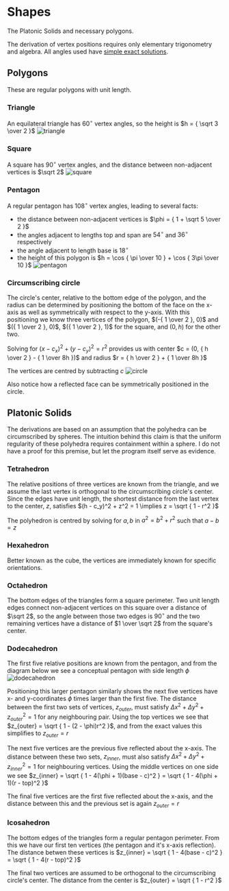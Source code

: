 # Shapes

The Platonic Solids and necessary polygons.

The derivation of vertex positions requires only elementary trigonometry and algebra.
All angles used have [simple exact solutions](https://en.wikipedia.org/wiki/Exact_trigonometric_values).

## Polygons

These are regular polygons with unit length.

### Triangle

An equilateral triangle has $60^\circ$ vertex angles, so the height is $h = { \sqrt 3 \over 2 }$
![triangle](https://github.com/justincredible/Playground/assets/3183562/5db98b4c-a59b-4df8-9697-26c696f9981f)

### Square

A square has $90^\circ$ vertex angles, and the distance between non-adjacent vertices is $\sqrt 2$
![square](https://github.com/justincredible/Playground/assets/3183562/74e05847-f055-4c19-b973-c9db52833049)

### Pentagon

A regular pentagon has $108^\circ$ vertex angles, leading to several facts:
- the distance between non-adjacent vertices is $\phi = { 1 + \sqrt 5 \over 2 }$
- the angles adjacent to lengths top and span are $54^\circ$ and $36^\circ$ respectively
- the angle adjacent to length base is $18^\circ$
- the height of this polygon is $h = \cos { \pi \over 10 } + \cos { 3\pi \over 10 }$
![pentagon](https://github.com/justincredible/Playground/assets/3183562/511624af-d685-475e-8ced-215e9ce19f3c)

### Circumscribing circle

The circle's center, relative to the bottom edge of the polygon,
and the radius can be determined by positioning the bottom of the face on the x-axis
as well as symmetrically with respect to the y-axis.
With this positioning we know three vertices of the polygon,
$(-{ 1 \over 2 }, 0)$ and $({ 1 \over 2 }, 0)$, $({ 1 \over 2 }, 1)$ for the square, and $(0, h)$ for the other two.

Solving for $(x - c_x)^2 + (y - c_y)^2 = r^2$ provides us with
center $c = (0, { h \over 2 } - { 1 \over 8h })$ and
radius $r = { h \over 2 } + { 1 \over 8h }$

The vertices are centred by subtracting $c$
![circle](https://github.com/justincredible/Playground/assets/3183562/49fea3be-5f4f-45d9-9249-fb96fb09bda2)

Also notice how a reflected face can be symmetrically positioned in the circle.

## Platonic Solids

The derivations are based on an assumption that the polyhedra can be circumscribed by spheres.
The intuition behind this claim is that the uniform regularity of these polyhedra requires containment within a sphere.
I do not have a proof for this premise, but let the program itself serve as evidence.

### Tetrahedron

The relative positions of three vertices are known from the triangle,
and we assume the last vertex is orthogonal to the circumscribing circle's center.
Since the edges have unit length, the shortest distance from the last vertex to the center, $z$,
satisfies $(h - c_y)^2 + z^2 = 1 \implies z = \sqrt { 1 - r^2 }$

The polyhedron is centred by solving for $a, b$ in $a^2 = b^2 + r^2$ such that $a - b = z$

### Hexahedron

Better known as the cube, the vertices are immediately known for specific orientations.

### Octahedron

The bottom edges of the triangles form a square perimeter.
Two unit length edges connect non-adjacent vertices on this square over a distance of $\sqrt 2$,
so the angle between those two edges is $90^\circ$
and the two remaining vertices have a distance of $1 \over \sqrt 2$ from the square's center.

### Dodecahedron

The first five relative positions are known from the pentagon,
and from the diagram below we see a conceptual pentagon with side length $\phi$
![dodecahedron](https://github.com/justincredible/Playground/assets/3183562/615e39ed-935c-4dae-8588-9bd620c2170a)

Positioning this larger pentagon similarly shows the next five vertices have x- and y-coordinates $\phi$ times larger than the first five.
The distance between the first two sets of vertices, $z_{outer}$,
must satisfy ${\Delta x}^2 + {\Delta y}^2 + z_{outer}^2 = 1$ for any neighbouring pair.
Using the top vertices we see that $z_{outer} = \sqrt { 1 - (2 - \phi)r^2 }$,
and from the exact values this simplifies to $z_{outer} = r$

The next five vertices are the previous five reflected about the x-axis.
The distance between these two sets, $z_{inner}$,
must also satisfy ${\Delta x}^2 + {\Delta y}^2 + z_{inner}^2 = 1$ for neighbouring vertices.
Using the middle vertices on one side we see $z_{inner} = \sqrt { 1 - 4(\phi + 1)(base - c)^2 }  = \sqrt { 1 - 4(\phi + 1)(r - top)^2 }$

The final five vertices are the first five reflected about the x-axis,
and the distance between this and the previous set is again $z_{outer} = r$

### Icosahedron

The bottom edges of the triangles form a regular pentagon perimeter.
From this we have our first ten vertices (the pentagon and it's x-axis reflection).
The distance betwen these vertices is $z_{inner} = \sqrt { 1 - 4(base - c)^2 }  = \sqrt { 1 - 4(r - top)^2 }$

The final two vertices are assumed to be orthogonal to the circumscribing circle's center.
The distance from the center is $z_{outer} = \sqrt { 1 - r^2 }$
